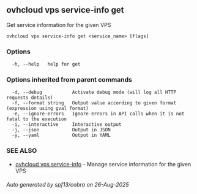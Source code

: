## ovhcloud vps service-info get

Get service information for the given VPS

```
ovhcloud vps service-info get <service_name> [flags]
```

### Options

```
  -h, --help   help for get
```

### Options inherited from parent commands

```
  -d, --debug           Activate debug mode (will log all HTTP requests details)
  -f, --format string   Output value according to given format (expression using gval format)
  -e, --ignore-errors   Ignore errors in API calls when it is not fatal to the execution
  -i, --interactive     Interactive output
  -j, --json            Output in JSON
  -y, --yaml            Output in YAML
```

### SEE ALSO

* [ovhcloud vps service-info](ovhcloud_vps_service-info.md)	 - Manage service information for the given VPS

###### Auto generated by spf13/cobra on 26-Aug-2025
